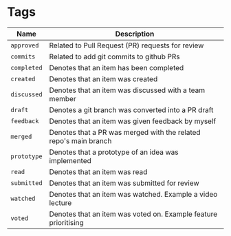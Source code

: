 # Tags

|Name       |Description                                                     |
|-----------|----------------------------------------------------------------|
|`approved` |Related to Pull Request (PR) requests for review                |
|`commits`  |Related to add git commits to github PRs                        |
|`completed`|Denotes that an item has been completed                         |
|`created`  |Denotes that an item was created                                |
|`discussed`|Denotes that an item was discussed with a team member           | 
|`draft`    |Denotes a git branch was converted into a PR draft              |
|`feedback` |Denotes that an item was given feedback by myself               |
|`merged`   |Denotes that a PR was merged with the related repo's main branch|
|`prototype`|Denotes that a prototype of an idea was implemented             |
|`read`     |Denotes that an item was read                                   |
|`submitted`|Denotes that an item was submitted for review                   |
|`watched`  |Denotes that an item was watched. Example a video lecture       |
|`voted`    |Denotes that an item was voted on. Example feature prioritising |